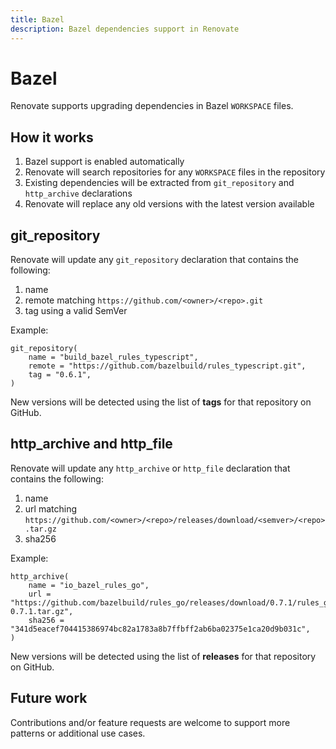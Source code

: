 ```yaml
---
title: Bazel
description: Bazel dependencies support in Renovate
---
```


# Bazel

Renovate supports upgrading dependencies in Bazel `WORKSPACE` files.

## How it works

1. Bazel support is enabled automatically
2. Renovate will search repositories for any `WORKSPACE` files in the repository
3. Existing dependencies will be extracted from `git_repository` and `http_archive` declarations
4. Renovate will replace any old versions with the latest version available

## git_repository

Renovate will update any `git_repository` declaration that contains the following:

1. name
2. remote matching `https://github.com/<owner>/<repo>.git`
3. tag using a valid SemVer

Example:

```
git_repository(
    name = "build_bazel_rules_typescript",
    remote = "https://github.com/bazelbuild/rules_typescript.git",
    tag = "0.6.1",
)
```

New versions will be detected using the list of **tags** for that repository on GitHub.

## http_archive and http_file

Renovate will update any `http_archive` or `http_file` declaration that contains the following:

1. name
2. url matching `https://github.com/<owner>/<repo>/releases/download/<semver>/<repo>.tar.gz`
3. sha256

Example:

```
http_archive(
    name = "io_bazel_rules_go",
    url = "https://github.com/bazelbuild/rules_go/releases/download/0.7.1/rules_go-0.7.1.tar.gz",
    sha256 = "341d5eacef704415386974bc82a1783a8b7ffbff2ab6ba02375e1ca20d9b031c",
)
```

New versions will be detected using the list of **releases** for that repository on GitHub.

## Future work

Contributions and/or feature requests are welcome to support more patterns or additional use cases.
